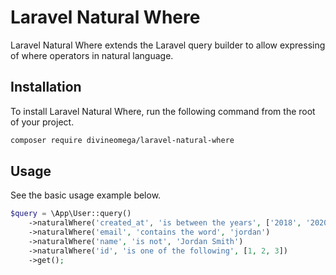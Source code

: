 # Laravel Natural Where

Laravel Natural Where extends the Laravel query builder to allow expressing of 
where operators in natural language.

## Installation

To install Laravel Natural Where, run the following command from the
root of your project.

```bash
composer require divineomega/laravel-natural-where
```

## Usage

See the basic usage example below.

```php
$query = \App\User::query()
    ->naturalWhere('created_at', 'is between the years', ['2018', '2020'])
    ->naturalWhere('email', 'contains the word', 'jordan')
    ->naturalWhere('name', 'is not', 'Jordan Smith')
    ->naturalWhere('id', 'is one of the following', [1, 2, 3])
    ->get();
```
